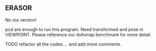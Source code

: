 ERASOR
---

No ros version!

pcd are enough to run this program. Need transformed and pose in VIEWPOINT. Please reference our dufomap benchmark for more detail.

TODO refactor all the codes.... and add more comments.